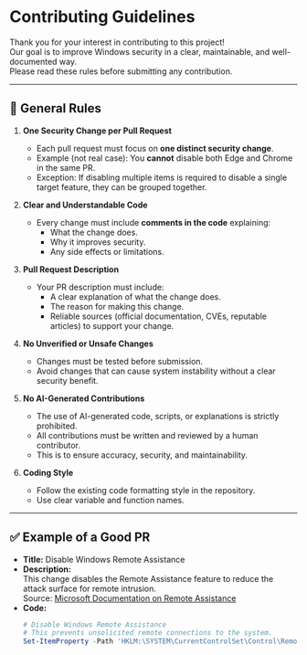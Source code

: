 # Contributing Guidelines

Thank you for your interest in contributing to this project!  
Our goal is to improve Windows security in a clear, maintainable, and well-documented way.  
Please read these rules before submitting any contribution.

---

## 📜 General Rules

1. **One Security Change per Pull Request**  
   - Each pull request must focus on **one distinct security change**.  
   - Example (not real case): You **cannot** disable both Edge and Chrome in the same PR.  
   - Exception: If disabling multiple items is required to disable a single target feature, they can be grouped together.

2. **Clear and Understandable Code**  
   - Every change must include **comments in the code** explaining:  
     - What the change does.  
     - Why it improves security.  
     - Any side effects or limitations.  

3. **Pull Request Description**  
   - Your PR description must include:  
     - A clear explanation of what the change does.  
     - The reason for making this change.  
     - Reliable sources (official documentation, CVEs, reputable articles) to support your change.

4. **No Unverified or Unsafe Changes**  
   - Changes must be tested before submission.  
   - Avoid changes that can cause system instability without a clear security benefit.

5. **No AI-Generated Contributions**  
   - The use of AI-generated code, scripts, or explanations is strictly prohibited.  
   - All contributions must be written and reviewed by a human contributor.  
   - This is to ensure accuracy, security, and maintainability.

6. **Coding Style**  
   - Follow the existing code formatting style in the repository.  
   - Use clear variable and function names.

---

## ✅ Example of a Good PR

- **Title:** Disable Windows Remote Assistance  
- **Description:**  
  This change disables the Remote Assistance feature to reduce the attack surface for remote intrusion.  
  Source: [Microsoft Documentation on Remote Assistance](https://learn.microsoft.com/...)  
- **Code:**  
  ```powershell
  # Disable Windows Remote Assistance
  # This prevents unsolicited remote connections to the system.
  Set-ItemProperty -Path 'HKLM:\SYSTEM\CurrentControlSet\Control\Remote Assistance' -Name 'fAllowToGetHelp' -Value 0
